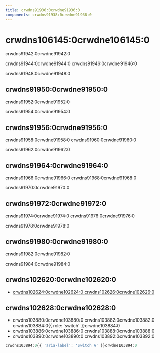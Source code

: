 ```yaml
---
title: crwdns91936:0crwdne91936:0
components: crwdns91938:0crwdne91938:0
---
```


# crwdns106145:0crwdne106145:0

<p class="description">crwdns91942:0crwdne91942:0</p>

crwdns91944:0crwdne91944:0 crwdns91946:0crwdne91946:0

crwdns91948:0crwdne91948:0

## crwdns91950:0crwdne91950:0

crwdns91952:0crwdne91952:0

crwdns91954:0crwdne91954:0

## crwdns91956:0crwdne91956:0

crwdns91958:0crwdne91958:0 crwdns91960:0crwdne91960:0

crwdns91962:0crwdne91962:0

## crwdns91964:0crwdne91964:0

crwdns91966:0crwdne91966:0 crwdns91968:0crwdne91968:0

crwdns91970:0crwdne91970:0

## crwdns91972:0crwdne91972:0

crwdns91974:0crwdne91974:0 crwdns91976:0crwdne91976:0

crwdns91978:0crwdne91978:0

## crwdns91980:0crwdne91980:0

crwdns91982:0crwdne91982:0

crwdns91984:0crwdne91984:0

## crwdns102620:0crwdne102620:0

- [crwdns102624:0crwdne102624:0 crwdns102626:0crwdne102626:0](crwdns102622:0crwdne102622:0)

## crwdns102628:0crwdne102628:0

- crwdns103880:0crwdne103880:0 crwdns103882:0crwdne103882:0 crwdns103884:0{{ role: 'switch' }}crwdne103884:0
- crwdns103886:0crwdne103886:0 crwdns103888:0crwdne103888:0
- crwdns103890:0crwdne103890:0 crwdns103892:0crwdne103892:0

```jsx
crwdns103894:0{{ 'aria-label': 'Switch A' }}crwdne103894:0
```